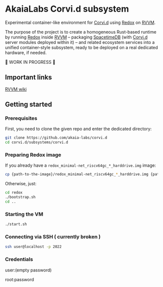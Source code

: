# AkaiaLabs Corvi.d subsystem

Experimental container-like environment for [Corvi.d](https://github.com/akaia-labs/corvi.d) using [Redox](https://gitlab.redox-os.org/redox-os/redox) on [RVVM](https://github.com/LekKit/RVVM).

The purpose of the project is to create a homogeneous Rust-based runtime by running [Redox](https://gitlab.redox-os.org/redox-os/redox) inside [RVVM](https://github.com/LekKit/RVVM) – packaging [SpacetimeDB](https://github.com/ClockworkLabs/SpacetimeDB) (with [Corvi.d](https://github.com/akaia-labs/corvi.d) server modules deployed within it) – and related ecosystem services into a unified container-style subsystem, ready to be deployed on a real dedicated hardware, if needed.

🚧 WORK IN PROGRESS 🚧

## Important links

[RVVM wiki](https://github.com/LekKit/RVVM/wiki/Running#running-rvvm)

## Getting started

### Prerequisites

First, you need to clone the given repo and enter the dedicated directory:

```bash
git clone https://github.com/akaia-labs/corvi.d
cd corvi.d/subsystems/corvi.d
```

### Preparing Redox image

If you already have a `redox_minimal-net_riscv64gc_*_harddrive.img` image:

```bash
cp {path-to-the-image}/redox_minimal-net_riscv64gc_*_harddrive.img {path-to-this-repo}/redox/redox_minimal-net.img
```

Otherwise, just:

```bash
cd redox
./bootstrap.sh
cd ..
```

### Starting the VM

```bash
./start.sh
```

### Connecting via SSH ( currently broken )

```bash
ssh user@localhost -p 2022
```

### Credentials

user:(empty password)

root:password
